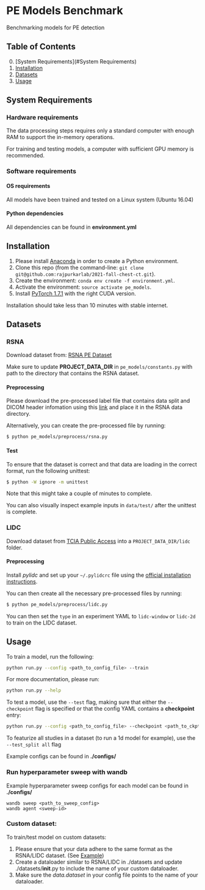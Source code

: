 # PE Models Benchmark 
Benchmarking models for PE detection 

## Table of Contents
0. [System Requirements](#System Requirements)
0. [Installation](#Installation)
0. [Datasets](#Datasets)
0. [Usage](#usage)

## System Requirements

### Hardware requirements

The data processing steps requires only a standard computer with enough RAM to support the in-memory operations.

For training and testing models, a computer with sufficient GPU memory is recommended. 

### Software requirements
#### OS requirements
All models have been trained and tested on a Linux system (Ubuntu 16.04)

#### Python dependencies

All dependencies can be found in **environment.yml**


## Installation 

1. Please install [Anaconda](https://docs.conda.io/en/latest/miniconda.html) in order to create a Python environment.
2. Clone this repo (from the command-line: `git clone git@github.com:rajpurkarlab/2021-fall-chest-ct.git`).
3. Create the environment: `conda env create -f environment.yml`.
4. Activate the environment: `source activate pe_models`.
5. Install [PyTorch 1.7.1](https://pytorch.org/get-started/locally/) with the right CUDA version.

Installation should take less than 10 minutes with stable internet. 

## Datasets

### RSNA

Download dataset from: [RSNA PE Dataset](https://www.kaggle.com/c/rsna-str-pulmonary-embolism-detection)

Make sure to update **PROJECT_DATA_DIR** in `pe_models/constants.py` with path to the directory that contains the RSNA dataset.

#### Preprocessing

Please download the pre-processed label file that contains data split and DICOM header infomation using this [link](https://stanfordmedicine.box.com/s/nlatp1dgg47qry1g7hhr0n87mlavj887) and place it in the RSNA data directory. 

Alternatively, you can create the pre-processed file by running:
```bash
$ python pe_models/preprocess/rsna.py
```

#### Test 
To ensure that the dataset is correct and that data are loading in the correct format, run the following unittest: 

```bash
$ python -W ignore -m unittest
```

Note that this might take a couple of minutes to complete. 

You can also visually inspect example inputs in `data/test/` after the unittest is complete. 

### LIDC

Download dataset from [TCIA Public Access](https://wiki.cancerimagingarchive.net/display/Public/LIDC-IDRI) into a `PROJECT_DATA_DIR/lidc` folder.

#### Preprocessing

Install *pylidc* and set up your `~/.pylidcrc` file using the [official installation instructions](https://pylidc.github.io/install.html).

You can then create all the necessary pre-processed files by running:

```bash
$ python pe_models/preprocess/lidc.py
```

You can then set the `type` in an experiment YAML to `lidc-window` or `lidc-2d` to train on the LIDC dataset.

## Usage

To train a model, run the following: 

```bash
python run.py --config <path_to_config_file> --train
```

For more documentation, please run: 

```bash 
python run.py --help
```

To test a model, use the `--test` flag, making sure that either the `--checkpoint` flag is specified or that the config YAML contains a **checkpoint** entry:

```bash
python run.py --config <path_to_config_file> --checkpoint <path_to_ckpt> --test
```

To featurize all studies in a dataset (to run a 1d model for example), use the `--test_split all` flag

Example configs can be found in **./configs/**

### Run hyperparameter sweep with wandb

Example hyperparameter sweep configs for each model can be found in **./configs/**

```
wandb sweep <path_to_sweep_config>
wandb agent <sweep-id>
```
### Custom dataset: 
To train/test model on custom datasets: 
1. Please ensure that your data adhere to the same format as the RSNA/LIDC dataset. (See [Example](https://stanfordmedicine.box.com/s/nlatp1dgg47qry1g7hhr0n87mlavj887))
2. Create a dataloader similar to RSNA/LIDC in ./datasets and update ./datasets/__init__.py to include the name of your custom dataloader. 
3. Make sure the *data.dataset* in your config file points to the name of your dataloader. 
